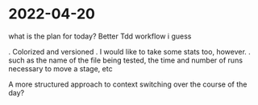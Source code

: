 # 2022-04-20


what is the plan for today? Better Tdd workflow i guess

 . Colorized and versioned
 . I would like to take some stats too, however. 
 . such as the name of the file being tested,
    the time and number of runs necessary to move a stage, etc



A more structured approach to context switching over the course of the day?




